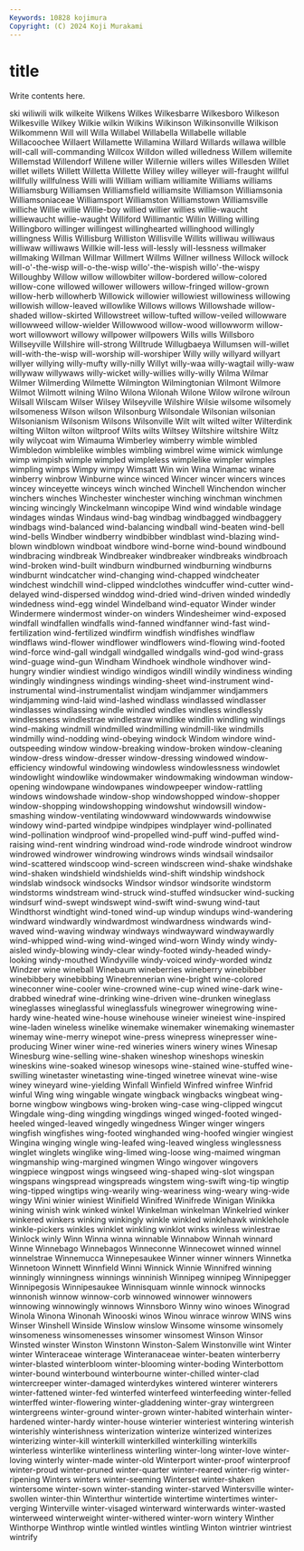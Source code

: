 ```yaml
---
Keywords: 10828 kojimura
Copyright: (C) 2024 Koji Murakami
---
```


# title

Write contents here.



ski wiliwili wilk wilkeite Wilkens Wilkes Wilkesbarre Wilkesboro Wilkeson Wilkesville
Wilkey Wilkie wilkin Wilkins Wilkinson Wilkinsonville Wilkison Wilkommenn Will will
Willa Willabel Willabella Willabelle willable Willacoochee Willaert Willamette Willamina Willard
Willards willawa willble will-call will-commanding Willcox Willdon willed willedness Willem
willemite Willemstad Willendorf Willene willer Willernie willers willes Willesden Willet
willet willets Willett Willetta Willette Willey willey willeyer will-fraught willful
willfully willfulness Willi willi William william williamite Williams williams Williamsburg
Williamsen Williamsfield williamsite Williamson Williamsonia Williamsoniaceae Williamsport Williamston Williamstown Williamsville
williche Willie willie Willie-boy willied willier willies willie-waucht williewaucht willie-waught
Williford Willimantic Willin Willing willing Willingboro willinger willingest willinghearted willinghood
willingly willingness Willis Willisburg Williston Willisville Willits williwau williwaus williwaw
williwaws Willkie will-less will-lessly will-lessness willmaker willmaking Willman Willmar Willmert
Willms Willner willness Willock willock will-o'-the-wisp will-o-the-wisp willo'-the-wispish willo'-the-wispy Willoughby
Willow willow willowbiter willow-bordered willow-colored willow-cone willowed willower willowers willow-fringed
willow-grown willow-herb willowherb Willowick willowier willowiest willowiness willowing willowish willow-leaved
willowlike Willows willows Willowshade willow-shaded willow-skirted Willowstreet willow-tufted willow-veiled willowware
willowweed willow-wielder Willowwood willow-wood willowworm willow-wort willowwort willowy willpower willpowers
Wills wills Willsboro Willseyville Willshire will-strong Willtrude Willugbaeya Willumsen will-willet
will-with-the-wisp will-worship will-worshiper Willy willy willyard willyart willyer willying willy-mufty
willy-nilly Willyt willy-waa willy-wagtail willy-waw willywaw willywaws willy-wicket willy-willies willy-willy
Wilma Wilmar Wilmer Wilmerding Wilmette Wilmington Wilmingtonian Wilmont Wilmore Wilmot
Wilmott wilning Wilno Wilona Wilonah Wilone Wilow wilrone wilroun Wilsall
Wilscam Wilser Wilsey Wilseyville Wilshire Wilsie wilsome wilsomely wilsomeness Wilson
wilson Wilsonburg Wilsondale Wilsonian wilsonian Wilsonianism Wilsonism Wilsons Wilsonville Wilt
wilt wilted wilter Wilterdink wilting Wilton wilton wiltproof Wilts wilts
Wiltsey Wiltshire wiltshire Wiltz wily wilycoat wim Wimauma Wimberley wimberry
wimble wimbled Wimbledon wimblelike wimbles wimbling wimbrel wime wimick wimlunge
wimp wimpish wimple wimpled wimpleless wimplelike wimpler wimples wimpling wimps
Wimpy wimpy Wimsatt Win win Wina Winamac winare winberry winbrow
Winburne wince winced Wincer wincer wincers winces wincey winceyette winceys
winch winched Winchell Winchendon wincher winchers winches Winchester winchester winching
winchman winchmen wincing wincingly Winckelmann wincopipe Wind wind windable windage
windages windas Windaus wind-bag windbag windbagged windbaggery windbags wind-balanced wind-balancing
windball wind-beaten wind-bell wind-bells Windber windberry windbibber windblast wind-blazing wind-blown
windblown windboat windbore wind-borne wind-bound windbound windbracing windbreak Windbreaker windbreaker
windbreaks windbroach wind-broken wind-built windburn windburned windburning windburns windburnt windcatcher
wind-changing wind-chapped windcheater windchest windchill wind-clipped windclothes windcuffer wind-cutter wind-delayed
wind-dispersed winddog wind-dried wind-driven winded windedly windedness wind-egg windel Windelband
wind-equator Winder winder Windermere windermost winder-on winders Windesheimer wind-exposed windfall
windfallen windfalls wind-fanned windfanner wind-fast wind-fertilization wind-fertilized windfirm windfish windfishes
windflaw windflaws wind-flower windflower windflowers wind-flowing wind-footed wind-force wind-gall windgall
windgalled windgalls wind-god wind-grass wind-guage wind-gun Windham Windhoek windhole windhover
wind-hungry windier windiest windigo windigos windill windily windiness winding windingly
windingness windings winding-sheet wind-instrument wind-instrumental wind-instrumentalist windjam windjammer windjammers windjamming
wind-laid wind-lashed windlass windlassed windlasser windlasses windlassing windle windled windles
windless windlessly windlessness windlestrae windlestraw windlike windlin windling windlings wind-making
windmill windmilled windmilling windmill-like windmills windmilly wind-nodding wind-obeying windock Windom
windore wind-outspeeding window window-breaking window-broken window-cleaning window-dress window-dresser window-dressing windowed
window-efficiency windowful windowing windowless windowlessness windowlet windowlight windowlike windowmaker windowmaking
windowman window-opening windowpane windowpanes windowpeeper window-rattling windows windowshade window-shop windowshopped
window-shopper window-shopping windowshopping windowshut windowsill window-smashing window-ventilating windowward windowwards windowwise
windowy wind-parted windpipe windpipes windplayer wind-pollinated wind-pollination windproof wind-propelled wind-puff
wind-puffed wind-raising wind-rent windring windroad wind-rode windrode windroot windrow windrowed
windrower windrowing windrows winds windsail windsailor wind-scattered windscoop wind-screen windscreen
wind-shake windshake wind-shaken windshield windshields wind-shift windship windshock windslab windsock
windsocks Windsor windsor windsorite windstorm windstorms windstream wind-struck wind-stuffed windsucker
wind-sucking windsurf wind-swept windswept wind-swift wind-swung wind-taut Windthorst windtight wind-toned
wind-up windup windups wind-wandering windward windwardly windwardmost windwardness windwards wind-waved
wind-waving windway windways windwayward windwaywardly wind-whipped wind-wing wind-winged wind-worn Windy
windy windy-aisled windy-blowing windy-clear windy-footed windy-headed windy-looking windy-mouthed Windyville windy-voiced
windy-worded windz Windzer wine wineball Winebaum wineberries wineberry winebibber winebibbery
winebibbing Winebrennerian wine-bright wine-colored wineconner wine-cooler wine-crowned wine-cup wined wine-dark
wine-drabbed winedraf wine-drinking wine-driven wine-drunken wineglass wineglasses wineglassful wineglassfuls winegrower
winegrowing wine-hardy wine-heated wine-house winehouse wineier wineiest wine-inspired wine-laden wineless
winelike winemake winemaker winemaking winemaster winemay wine-merry winepot wine-press winepress
winepresser wine-producing Winer winer wine-red wineries winers winery wines Winesap
Winesburg wine-selling wine-shaken wineshop wineshops wineskin wineskins wine-soaked winesop winesops
wine-stained wine-stuffed wine-swilling winetaster winetasting wine-tinged winetree winevat wine-wise winey
wineyard wine-yielding Winfall Winfield Winfred winfree Winfrid winful Wing wing
wingable wingate wingback wingbacks wingbeat wing-borne wingbow wingbows wing-broken wing-case
wing-clipped wingcut Wingdale wing-ding wingding wingdings winged winged-footed winged-heeled winged-leaved
wingedly wingedness Winger winger wingers wingfish wingfishes wing-footed winghanded wing-hoofed
wingier wingiest Wingina winging wingle wing-leafed wing-leaved wingless winglessness winglet
winglets winglike wing-limed wing-loose wing-maimed wingman wingmanship wing-margined wingmen Wingo
wingover wingovers wingpiece wingpost wings wingseed wing-shaped wing-slot wingspan wingspans
wingspread wingspreads wingstem wing-swift wing-tip wingtip wing-tipped wingtips wing-wearily wing-weariness
wing-weary wing-wide wingy Wini winier winiest Winifield Winifred Winifrede Winigan
Winikka wining winish wink winked winkel Winkelman winkelman Winkelried winker
winkered winkers winking winkingly winkle winkled winklehawk winklehole winkle-pickers winkles
winklet winkling winklot winks winless winlestrae Winlock winly Winn Winna
winna winnable Winnabow Winnah winnard Winne Winnebago Winnebagos Winneconne Winnecowet
winned winnel winnelstrae Winnemucca Winnepesaukee Winner winner winners Winnetka Winnetoon
Winnett Winnfield Winni Winnick Winnie Winnifred winning winningly winningness winnings
winninish Winnipeg winnipeg Winnipegger Winnipegosis Winnipesaukee Winnisquam winnle winnock winnocks
winnonish winnow winnow-corb winnowed winnower winnowers winnowing winnowingly winnows Winnsboro
Winny wino winoes Winograd Winola Winona Winonah Winooski winos Winou
winrace winrow WINS wins Winser Winshell Winside Winslow winslow Winsome
winsome winsomely winsomeness winsomenesses winsomer winsomest Winson Winsor Winsted winster
Winston Winstonn Winston-Salem Winstonville wint Winter winter Winteraceae winterage Winteranaceae
winter-beaten winterberry winter-blasted winterbloom winter-blooming winter-boding Winterbottom winter-bound winterbound winterbourne
winter-chilled winter-clad wintercreeper winter-damaged winterdykes wintered winterer winterers winter-fattened winter-fed
winterfed winterfeed winterfeeding winter-felled winterffed winter-flowering winter-gladdening winter-gray wintergreen wintergreens
winter-ground winter-grown winter-habited winterhain winter-hardened winter-hardy winter-house winterier winteriest wintering
winterish winterishly winterishness winterization winterize winterized winterizes winterizing winter-kill winterkill
winterkilled winterkilling winterkills winterless winterlike winterliness winterling winter-long winter-love winter-loving
winterly winter-made winter-old Winterport winter-proof winterproof winter-proud winter-pruned winter-quarter winter-reared
winter-rig winter-ripening Winters winters winter-seeming Winterset winter-shaken wintersome winter-sown winter-standing
winter-starved Wintersville winter-swollen winter-thin Winterthur wintertide wintertime wintertimes winter-verging Winterville
winter-visaged winterward winterwards winter-wasted winterweed winterweight winter-withered winter-worn wintery Winther
Winthorpe Winthrop wintle wintled wintles wintling Winton wintrier wintriest wintrify
